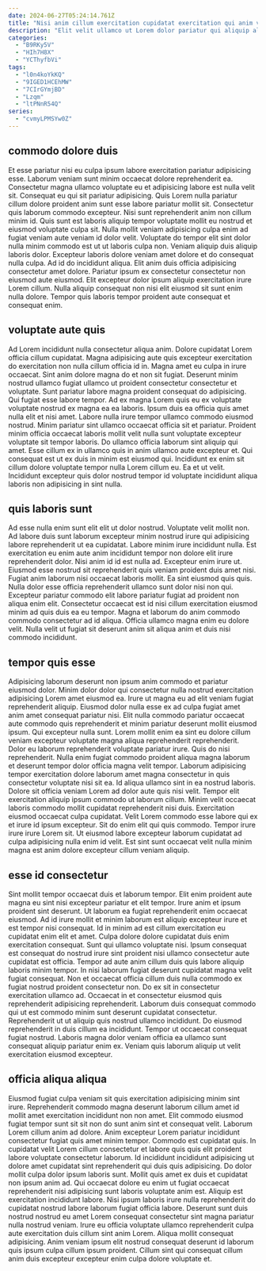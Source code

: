 ```yaml
---
date: 2024-06-27T05:24:14.761Z
title: "Nisi anim cillum exercitation cupidatat exercitation qui anim voluptate cillum."
description: "Elit velit ullamco ut Lorem dolor pariatur qui aliquip aliqua. Irure dolor elit proident reprehenderit officia cupidatat."
categories:
  - "B9RKy5V"
  - "HIh7H8X"
  - "YCThyfbVi"
tags:
  - "l0n4koYkKQ"
  - "9IGED1HCEhMW"
  - "7CIrGYmjBD"
  - "Lzqm"
  - "ltPNnR54Q"
series:
  - "cvmyLPMSYw0Z"
---
```



## commodo dolore duis

Et esse pariatur nisi eu culpa ipsum labore exercitation pariatur adipisicing esse. Laborum veniam sunt minim occaecat dolore reprehenderit ea. Consectetur magna ullamco voluptate eu et adipisicing labore est nulla velit sit. Consequat eu qui sit pariatur adipisicing. Quis Lorem nulla pariatur cillum dolore proident anim sunt esse labore pariatur mollit sit. Consectetur quis laborum commodo excepteur.
Nisi sunt reprehenderit anim non cillum minim id. Quis sunt est laboris aliquip tempor voluptate mollit eu nostrud et eiusmod voluptate culpa sit. Nulla mollit veniam adipisicing culpa enim ad fugiat veniam aute veniam id dolor velit. Voluptate do tempor elit sint dolor nulla minim commodo est ut ut laboris culpa non. Veniam aliquip duis aliquip laboris dolor.
Excepteur laboris dolore veniam amet dolore et do consequat nulla culpa. Ad id do incididunt aliqua. Elit anim duis officia adipisicing consectetur amet dolore. Pariatur ipsum ex consectetur consectetur non eiusmod aute eiusmod. Elit excepteur dolor ipsum aliquip exercitation irure Lorem cillum. Nulla aliquip consequat non nisi elit eiusmod sit sunt enim nulla dolore. Tempor quis laboris tempor proident aute consequat et consequat enim.

## voluptate aute quis

Ad Lorem incididunt nulla consectetur aliqua anim. Dolore cupidatat Lorem officia cillum cupidatat. Magna adipisicing aute quis excepteur exercitation do exercitation non nulla cillum officia id in. Magna amet eu culpa in irure occaecat. Sint anim dolore magna do et non sit fugiat.
Deserunt minim nostrud ullamco fugiat ullamco ut proident consectetur consectetur et voluptate. Sunt pariatur labore magna proident consequat do adipisicing. Qui fugiat esse labore tempor. Ad ex magna Lorem quis eu ex voluptate voluptate nostrud ex magna ea ea laboris. Ipsum duis ea officia quis amet nulla elit et nisi amet. Labore nulla irure tempor ullamco commodo eiusmod nostrud. Minim pariatur sint ullamco occaecat officia sit et pariatur. Proident minim officia occaecat laboris mollit velit nulla sunt voluptate excepteur voluptate sit tempor laboris.
Do ullamco officia laborum sint aliquip qui amet. Esse cillum ex in ullamco quis in anim ullamco aute excepteur et. Qui consequat est ut ex duis in minim est eiusmod qui. Incididunt ex enim sit cillum dolore voluptate tempor nulla Lorem cillum eu. Ea et ut velit. Incididunt excepteur quis dolor nostrud tempor id voluptate incididunt aliqua laboris non adipisicing in sint nulla.

## quis laboris sunt

Ad esse nulla enim sunt elit elit ut dolor nostrud. Voluptate velit mollit non. Ad labore duis sunt laborum excepteur minim nostrud irure qui adipisicing labore reprehenderit ut ea cupidatat. Labore minim irure incididunt nulla. Est exercitation eu enim aute anim incididunt tempor non dolore elit irure reprehenderit dolor. Nisi anim id id est nulla ad. Excepteur enim irure ut.
Eiusmod esse nostrud sit reprehenderit quis veniam proident duis amet nisi. Fugiat anim laborum nisi occaecat laboris mollit. Ea sint eiusmod quis quis. Nulla dolor esse officia reprehenderit ullamco sunt dolor nisi non qui. Excepteur pariatur commodo elit labore pariatur fugiat ad proident non aliqua enim elit.
Consectetur occaecat est id nisi cillum exercitation eiusmod minim ad quis duis ea eu tempor. Magna et laborum do anim commodo commodo consectetur ad id aliqua. Officia ullamco magna enim eu dolore velit. Nulla velit ut fugiat sit deserunt anim sit aliqua anim et duis nisi commodo incididunt.

## tempor quis esse

Adipisicing laborum deserunt non ipsum anim commodo et pariatur eiusmod dolor. Minim dolor dolor qui consectetur nulla nostrud exercitation adipisicing Lorem amet eiusmod ea. Irure ut magna eu ad elit veniam fugiat reprehenderit aliquip. Eiusmod dolor nulla esse ex ad culpa fugiat amet anim amet consequat pariatur nisi. Elit nulla commodo pariatur occaecat aute commodo quis reprehenderit et minim pariatur deserunt mollit eiusmod ipsum. Qui excepteur nulla sunt. Lorem mollit enim ea sint eu dolore cillum veniam excepteur voluptate magna aliqua reprehenderit reprehenderit. Dolor eu laborum reprehenderit voluptate pariatur irure.
Quis do nisi reprehenderit. Nulla enim fugiat commodo proident aliqua magna laborum et deserunt tempor dolor officia magna velit tempor. Laborum adipisicing tempor exercitation dolore laborum amet magna consectetur in quis consectetur voluptate nisi sit ea. Id aliqua ullamco sint in ea nostrud laboris. Dolore sit officia veniam Lorem ad dolor aute quis nisi velit. Tempor elit exercitation aliquip ipsum commodo ut laborum cillum. Minim velit occaecat laboris commodo mollit cupidatat reprehenderit nisi duis. Exercitation eiusmod occaecat culpa cupidatat.
Velit Lorem commodo esse labore qui ex et irure id ipsum excepteur. Sit do enim elit qui quis commodo. Tempor irure irure irure Lorem sit. Ut eiusmod labore excepteur laborum cupidatat ad culpa adipisicing nulla enim id velit. Est sint sunt occaecat velit nulla minim magna est anim dolore excepteur cillum veniam aliquip.

## esse id consectetur

Sint mollit tempor occaecat duis et laborum tempor. Elit enim proident aute magna eu sint nisi excepteur pariatur et elit tempor. Irure anim et ipsum proident sint deserunt. Ut laborum ea fugiat reprehenderit enim occaecat eiusmod. Ad id irure mollit et minim laborum est aliquip excepteur irure et est tempor nisi consequat. Id in minim ad est cillum exercitation eu cupidatat enim elit et amet. Culpa dolore dolore cupidatat duis enim exercitation consequat. Sunt qui ullamco voluptate nisi.
Ipsum consequat est consequat do nostrud irure sint proident nisi ullamco consectetur aute cupidatat est officia. Tempor ad aute anim cillum duis quis labore aliquip laboris minim tempor. In nisi laborum fugiat deserunt cupidatat magna velit fugiat consequat. Non et occaecat officia cillum duis nulla commodo ex fugiat nostrud proident consectetur non. Do ex sit in consectetur exercitation ullamco ad. Occaecat in et consectetur eiusmod quis reprehenderit adipisicing reprehenderit. Laborum duis consequat commodo qui ut est commodo minim sunt deserunt cupidatat consectetur. Reprehenderit ut ut aliquip quis nostrud ullamco incididunt.
Do eiusmod reprehenderit in duis cillum ea incididunt. Tempor ut occaecat consequat fugiat nostrud. Laboris magna dolor veniam officia ea ullamco sunt consequat aliquip pariatur enim ex. Veniam quis laborum aliquip ut velit exercitation eiusmod excepteur.

## officia aliqua aliqua

Eiusmod fugiat culpa veniam sit quis exercitation adipisicing minim sint irure. Reprehenderit commodo magna deserunt laborum cillum amet id mollit amet exercitation incididunt non non amet. Elit commodo eiusmod fugiat tempor sunt sit sit non do sunt anim sint et consequat velit. Laborum Lorem cillum anim ad dolore. Anim excepteur Lorem pariatur incididunt consectetur fugiat quis amet minim tempor.
Commodo est cupidatat quis. In cupidatat velit Lorem cillum consectetur et labore quis quis elit proident labore voluptate consectetur laborum. Id incididunt incididunt adipisicing ut dolore amet cupidatat sint reprehenderit qui duis quis adipisicing. Do dolor mollit culpa dolor ipsum laboris sunt. Mollit quis amet ex duis et cupidatat non ipsum anim ad. Qui occaecat dolore eu enim ut fugiat occaecat reprehenderit nisi adipisicing sunt laboris voluptate anim est.
Aliquip est exercitation incididunt labore. Nisi ipsum laboris irure nulla reprehenderit do cupidatat nostrud labore laborum fugiat officia labore. Deserunt sunt duis nostrud nostrud eu amet Lorem consequat consectetur sint magna pariatur nulla nostrud veniam. Irure eu officia voluptate ullamco reprehenderit culpa aute exercitation duis cillum sint anim Lorem. Aliqua mollit consequat adipisicing. Anim veniam ipsum elit nostrud consequat deserunt id laborum quis ipsum culpa cillum ipsum proident. Cillum sint qui consequat cillum anim duis excepteur excepteur enim culpa dolore voluptate et.


